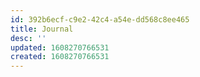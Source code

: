 ```yaml
---
id: 392b6ecf-c9e2-42c4-a54e-dd568c8ee465
title: Journal
desc: ''
updated: 1608270766531
created: 1608270766531
---
```


